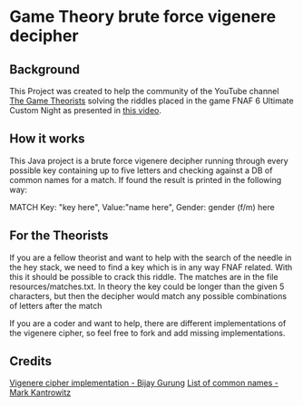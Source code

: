 # Game Theory brute force vigenere decipher

## Background
This Project was created to help the community of the YouTube channel 
[The Game Theorists](https://www.youtube.com/channel/UCo_IB5145EVNcf8hw1Kku7w)
solving the riddles placed in the game FNAF 6 Ultimate Custom Night as presented in 
[this video](https://www.youtube.com/watch?v=v_0WNLAmSaE).

## How it works
This Java project is a brute force vigenere decipher running through every possible key containing up to five letters 
and checking against a DB of common names for a match. If found the result is printed in the following way:

MATCH   Key: "key here", Value:"name here", Gender: gender (f/m) here

## For the Theorists
If you are a fellow theorist and want to help with the search of the needle in the hey stack, we need to find a key 
which is in any way FNAF related. With this it should be possible to crack this riddle. The matches are in the file 
resources/matches.txt. In theory the key could be longer than the given 5 characters, but then the decipher would match 
any possible combinations of letters after the match 

If you are a coder and want to help, there are different implementations of the vigenere cipher, so feel free to fork 
and add missing implementations.

## Credits
[Vigenere cipher implementation - Bijay Gurung](https://stackoverflow.com/questions/40532153/trying-to-encrypt-and-decrypt-a-vigenere-cipher)
[List of common names - Mark Kantrowitz](http://www.cs.cmu.edu/afs/cs/project/ai-repository/ai/areas/nlp/corpora/names/0.html)